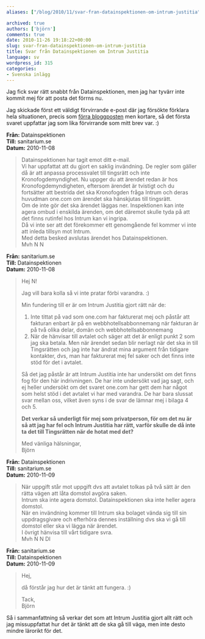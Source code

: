 ```yaml
---
aliases: ["/blog/2010/11/svar-fran-datainspektionen-om-intrum-justitia", "/blog/2010/11/26/svar-fran-datainspektionen-om-intrum-justitia"]

archived: true
authors: ['björn']
comments: true
date: 2010-11-26 19:18:22+00:00
slug: svar-fran-datainspektionen-om-intrum-justitia
title: Svar från Datainspektionen om Intrum Justitia
language: sv
wordpress_id: 315
categories:
- Svenska inlägg
---
```




Jag fick svar rätt snabbt från Datainspektionen, men jag har tyvärr inte kommit mej för att posta det förrns nu.

Jag skickade först ett väldigt förvirrande e-post där jag försökte förklara hela situationen, precis som [förra bloggposten][ij-post] men kortare, så det första svaret uppfattar jag som lika förvirrande som mitt brev var. :)

**Från:** Datainspektionen  
**Till:** sanitarium.se  
**Datum:** 2010-11-08

> Datainspektionen har tagit emot  ditt e-mail.  
> Vi har uppfattat att du gjort en saklig invändning. De regler som gäller då är att anpassa processvalet till tingsrätt och inte Kronofogdemyndighet. Nu uppger du att ärendet redan är hos Kronofogdemyndigheten, eftersom ärendet är tvistigt och du fortsätter att bestrida det ska Kronofogden fråga Intrum och deras huvudman one.com om ärendet ska hänskjutas till tingsrätt.  
> Om de inte gör det ska ärendet läggas ner. Inspektionen kan inte agera ombud i enskilda ärenden, om det däremot skulle tyda på att det finns rutinfel hos Intrum kan vi ingripa.  
> Då vi inte ser att det förekommer ett genomgående fel kommer vi inte att inleda tillsyn mot Intrum.  
> Med detta besked avslutas ärendet hos Datainspektionen.  
> Mvh N N

**Från:** sanitarium.se  
**Till:** Datainspektionen  
**Datum:**  2010-11-08

> Hej N!
>   
> Jag vill bara kolla så vi inte pratar förbi varandra. :)  
> 
> Min fundering till er är om Intrum Justitia gjort rätt när de:  
> 1) Inte tittat på vad som one.com har fakturerat mej och påstår att fakturan enbart är på en webbhotellsabbonnemang när fakturan är på två olika delar, domän och webbhotellsabbonnemang  
> 2) När de hänvisar till avtalet och säger att det är enligt punkt 2 som jag ska betala. Men när ärendet sedan blir nerlagt när det ska in till Tingsrätten och jag inte har ändrat mina argument från tidigare kontakter, dvs, man har fakturerat mej fel saker och det finns inte stöd för det i avtalet.   
>   
> Så det jag påstår är att Intrum Justitia inte har undersökt om det finns fog för den här indrivningen. De har inte undersökt vad jag sagt, och ej heller undersökt om det svaret one.com har gett dem har något som helst stöd i det avtalet vi har med varandra. De har bara slussat svar mellan oss, vilket även syns i de svar de lämnar mej i bilaga 4 och 5.   
>   
> **Det verkar så underligt för mej som privatperson, för om det nu är så att jag har fel och Intrum Justitia har rätt, varför skulle de då inte ta det till Tingsrätten när de hotat med det?**  
>   
> Med vänliga hälsningar,  
> Björn

**Från:** Datainspektionen  
**Till:** sanitarium.se  
**Datum:** 2010-11-09

> När uppgift står mot uppgift dvs att avtalet tolkas på två sätt är den rätta vägen att låta domstol avgöra saken.  
> Intrum ska inte agera domstol. Datainspektionen ska inte heller agera domstol.  
> När en invändning kommer till Intrum ska bolaget vända sig till sin uppdragsgivare och efterhöra dennes inställning dvs ska vi gå till domstol eller ska vi lägga när ärendet.  
> I övrigt hänvisa till vårt tidigare svra.  
> Mvh N N DI

**Från:** sanitarium.se  
**Till:** Datainspektionen  
**Datum:** 2010-11-09

>Hej,  
>   
> då förstår jag hur det är tänkt att fungera. :)   
>   
> Tack,  
> Björn

Så i sammanfattning så verkar det som att Intrum Justitia gjort allt rätt och jag missuppfattat hur det är tänkt att de ska gå till väga, men inte desto mindre lärorikt för det. 

[ij-post]:/blog/2010/11/intrum-justitia-nya-baltic-inkasso/
